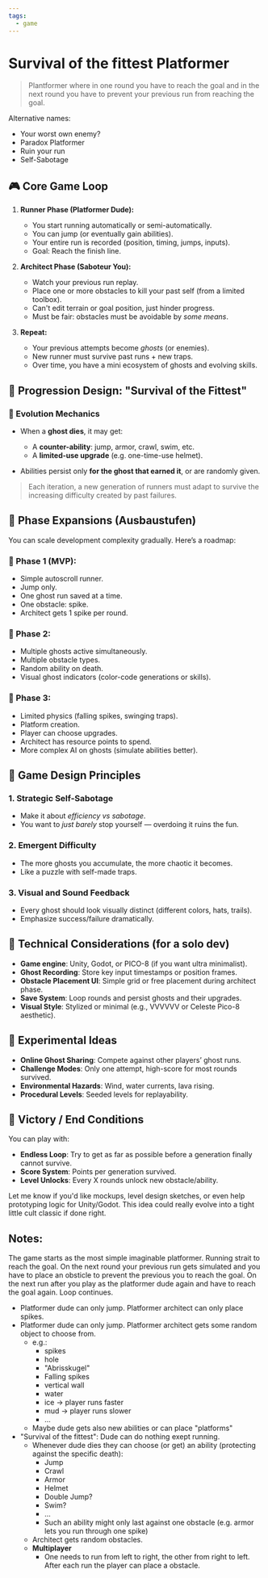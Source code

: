 ```yaml
---
tags:
  - game
---
```


# Survival of the fittest Platformer

> Plantformer where in one round you have to reach the goal and in the next round you have to prevent your previous run from reaching the goal.

Alternative names:

- Your worst own enemy?
- Paradox Platformer
- Ruin your run
- Self-Sabotage

## 🎮 Core Game Loop

1. **Runner Phase (Platformer Dude):**

   * You start running automatically or semi-automatically.
   * You can jump (or eventually gain abilities).
   * Your entire run is recorded (position, timing, jumps, inputs).
   * Goal: Reach the finish line.

2. **Architect Phase (Saboteur You):**

   * Watch your previous run replay.
   * Place one or more obstacles to kill your past self (from a limited toolbox).
   * Can't edit terrain or goal position, just hinder progress.
   * Must be fair: obstacles must be avoidable by *some means*.

3. **Repeat:**

   * Your previous attempts become *ghosts* (or enemies).
   * New runner must survive past runs + new traps.
   * Over time, you have a mini ecosystem of ghosts and evolving skills.

## 🔄 Progression Design: "Survival of the Fittest"

### 🎲 Evolution Mechanics

* When a **ghost dies**, it may get:

  * A **counter-ability**: jump, armor, crawl, swim, etc.
  * A **limited-use upgrade** (e.g. one-time-use helmet).
* Abilities persist only **for the ghost that earned it**, or are randomly given.

> Each iteration, a new generation of runners must adapt to survive the increasing difficulty created by past failures.

## 🧱 Phase Expansions (Ausbaustufen)

You can scale development complexity gradually. Here’s a roadmap:

### 🌱 Phase 1 (MVP):

* Simple autoscroll runner.
* Jump only.
* One ghost run saved at a time.
* One obstacle: spike.
* Architect gets 1 spike per round.

### 🌿 Phase 2:

* Multiple ghosts active simultaneously.
* Multiple obstacle types.
* Random ability on death.
* Visual ghost indicators (color-code generations or skills).

### 🌳 Phase 3:

* Limited physics (falling spikes, swinging traps).
* Platform creation.
* Player can choose upgrades.
* Architect has resource points to spend.
* More complex AI on ghosts (simulate abilities better).

## 🧠 Game Design Principles

### 1. **Strategic Self-Sabotage**

* Make it about *efficiency vs sabotage*.
* You want to *just barely* stop yourself — overdoing it ruins the fun.

### 2. **Emergent Difficulty**

* The more ghosts you accumulate, the more chaotic it becomes.
* Like a puzzle with self-made traps.

### 3. **Visual and Sound Feedback**

* Every ghost should look visually distinct (different colors, hats, trails).
* Emphasize success/failure dramatically.

## 🧰 Technical Considerations (for a solo dev)

* **Game engine**: Unity, Godot, or PICO-8 (if you want ultra minimalist).
* **Ghost Recording**: Store key input timestamps or position frames.
* **Obstacle Placement UI**: Simple grid or free placement during architect phase.
* **Save System**: Loop rounds and persist ghosts and their upgrades.
* **Visual Style**: Stylized or minimal (e.g., VVVVVV or Celeste Pico-8 aesthetic).

## 🧪 Experimental Ideas

* **Online Ghost Sharing**: Compete against other players’ ghost runs.
* **Challenge Modes**: Only one attempt, high-score for most rounds survived.
* **Environmental Hazards**: Wind, water currents, lava rising.
* **Procedural Levels**: Seeded levels for replayability.

## 🏁 Victory / End Conditions

You can play with:

* **Endless Loop**: Try to get as far as possible before a generation finally cannot survive.
* **Score System**: Points per generation survived.
* **Level Unlocks**: Every X rounds unlock new obstacle/ability.

Let me know if you'd like mockups, level design sketches, or even help prototyping logic for Unity/Godot. This idea could really evolve into a tight little cult classic if done right.

## Notes:

The game starts as the most simple imaginable platformer. Running strait to reach the goal. On the next round your previous run gets simulated and you have to place an obsticle to prevent the previous you to reach the goal. On the next run after you play as the platformer dude again and have to reach the goal again. Loop continues.

- Platformer dude can only jump. Platformer architect can only place spikes.
- Platformer dude can only jump. Platformer architect gets some random object to choose from. 
  - e.g.:
    - spikes
    - hole
    - "Abrisskugel"
    - Falling spikes
    - vertical wall
    - water
    - ice -> player runs faster
    - mud -> player runs slower
    - ...
  - Maybe dude gets also new abilities or can place "platforms"
- "Survival of the fittest": Dude can do nothing exept running. 
  - Whenever dude dies they can choose (or get) an ability (protecting against the specific death):
    - Jump
    - Crawl
    - Armor
    - Helmet
    - Double Jump?
    - Swim?
    - ...
    - Such an ability might only last against one obstacle (e.g. armor lets you run through one spike)
  - Architect gets random obstacles.
  - **Multiplayer**
    - One needs to run from left to right, the other from right to left. After each run the player can place a obstacle.
